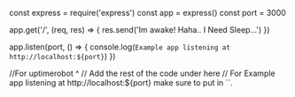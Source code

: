 const express = require('express')
const app = express()
const port = 3000

app.get('/', (req, res) => {
  res.send('Im awake! Haha.. I Need Sleep...')
})

app.listen(port, () => {
  console.log(`Example app listening at http://localhost:${port}`)
})

//For uptimerobot ^
// Add the rest of the code under here
// For Example app listening at http://localhost:${port} make sure to put in ``.
